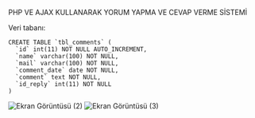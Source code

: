 PHP VE AJAX KULLANARAK YORUM YAPMA VE CEVAP VERME SİSTEMİ

Veri tabanı:
```
CREATE TABLE `tbl_comments` (
  `id` int(11) NOT NULL AUTO_INCREMENT,
  `name` varchar(100) NOT NULL,
  `mail` varchar(100) NOT NULL,
  `comment_date` date NOT NULL,
  `comment` text NOT NULL,
  `id_reply` int(11) NOT NULL
) 
```

![Ekran Görüntüsü (2)](https://user-images.githubusercontent.com/45559372/117380198-d9ce9080-aee1-11eb-851f-734f9df642f3.png)
![Ekran Görüntüsü (3)](https://user-images.githubusercontent.com/45559372/117380077-a986f200-aee1-11eb-8887-be3639127e5d.png)

